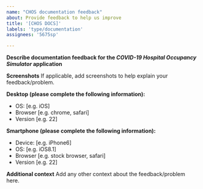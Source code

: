 ```yaml
---
name: "CHOS documentation feedback"
about: Provide feedback to help us improve
title: '[CHOS DOCS]'
labels: 'type/documentation'
assignees: '5675sp'

---
```


**Describe documentation feedback for the *COVID-19 Hospital Occupancy Simulator* application**

**Screenshots**
If applicable, add screenshots to help explain your feedback/problem.

**Desktop (please complete the following information):**
 - OS: [e.g. iOS]
 - Browser [e.g. chrome, safari]
 - Version [e.g. 22]

**Smartphone (please complete the following information):**
 - Device: [e.g. iPhone6]
 - OS: [e.g. iOS8.1]
 - Browser [e.g. stock browser, safari]
 - Version [e.g. 22]

**Additional context**
Add any other context about the feedback/problem here.

